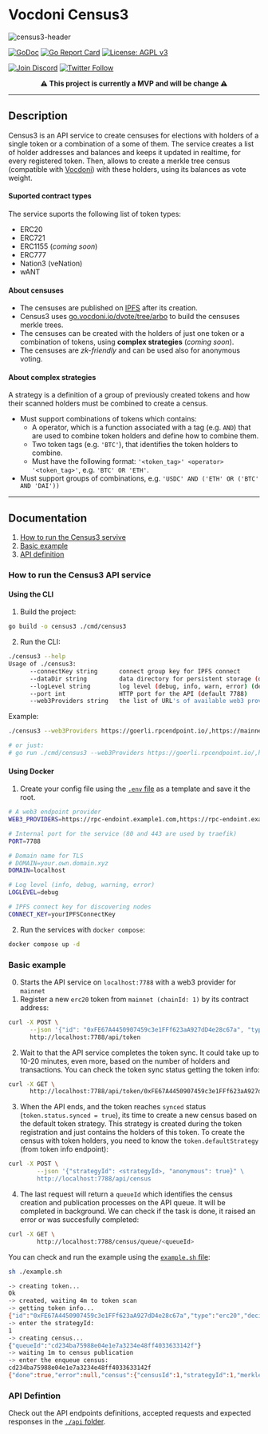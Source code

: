 
# Vocdoni Census3

![census3-header](https://i.postimg.cc/HkgKdRYB/census3-header.png)

[![GoDoc](https://godoc.org/github.com/vocdoni/census3?status.svg)](https://godoc.org/github.com/vocdoni/census3)
[![Go Report Card](https://goreportcard.com/badge/github.com/vocdoni/census3)](https://goreportcard.com/report/github.com/vocdoni/census3)
[![License: AGPL v3](https://img.shields.io/badge/License-AGPL%20v3-blue.svg)](https://www.gnu.org/licenses/agpl-3.0)

[![Join Discord](https://img.shields.io/badge/discord-join%20chat-blue.svg)](https://discord.gg/xFTh8Np2ga)
[![Twitter Follow](https://img.shields.io/twitter/follow/vocdoni.svg?style=social&label=Follow)](https://twitter.com/vocdoni)

<center>
<b>⚠ This project is currently a MVP and will be change ⚠</b>
</center>

---

## Description

Census3 is an API service to create censuses for elections with holders of a single token or a combination of a some of them. The service creates a list of holder addresses and balances and keeps it updated in realtime, for every registered token. Then, allows to create a merkle tree census (compatible with [Vocdoni](https://vocdoni.io/)) with these holders, using its balances as vote weight. 

#### Suported contract types
The service suports the following list of token types:
* ERC20
* ERC721
* ERC1155 (*coming soon*)
* ERC777
* Nation3 (veNation)
* wANT


#### About censuses
 * The censuses are published on [IPFS](https://ipfs.tech/) after its creation. 
 * Census3 uses [go.vocdoni.io/dvote/tree/arbo](go.vocdoni.io/dvote/tree/arbo) to build the censuses merkle trees.
 * The censuses can be created with the holders of just one token or a combination of tokens, using **complex strategies**  (*coming soon*).
 * The censuses are *zk-friendly* and can be used also for anonymous voting.

#### About complex strategies
A strategy is a definition of a group of previously created tokens and how their scanned holders must be combined to create a census.
* Must support combinations of tokens which contains:
  * A operator, which is a function associated with a tag (e.g. `AND`) that are used to combine token holders and define how to combine them.
  * Two token tags (e.g. `'BTC'`), that identifies the token holders to combine.
  * Must have the following format: `'<token_tag>' <operator> '<token_tag>'`, e.g. `'BTC' OR 'ETH'`.
* Must support groups of combinations, e.g. `'USDC' AND ('ETH' OR ('BTC' AND 'DAI'))`

---

## Documentation

1. [How to run the Census3 servive](#how-to-run-the-census3-api-service)
2. [Basic example]()
3. [API definition](#api-defintion)


### How to run the Census3 API service

#### Using the CLI
1. Build the project:

```sh
go build -o census3 ./cmd/census3
```

2. Run the CLI:

```sh
./census3 --help
Usage of ./census3:
      --connectKey string      connect group key for IPFS connect
      --dataDir string         data directory for persistent storage (default "<$HOME>/.census3")
      --logLevel string        log level (debug, info, warn, error) (default "info")
      --port int               HTTP port for the API (default 7788)
      --web3Providers string   the list of URL's of available web3 providers (separated with commas)
```

Example:

```sh
./census3 --web3Providers https://goerli.rpcendpoint.io/,https://mainnet.rpcendpoint.io/ --logLevel debug

# or just:
# go run ./cmd/census3 --web3Providers https://goerli.rpcendpoint.io/,https://mainnet.rpcendpoint.io/ --logLevel debug
```

#### Using Docker

1. Create your config file using the [`.env` file](.env) as a template and save it the root.
```sh
# A web3 endpoint provider
WEB3_PROVIDERS=https://rpc-endoint.example1.com,https://rpc-endoint.example2.com

# Internal port for the service (80 and 443 are used by traefik)
PORT=7788

# Domain name for TLS
# DOMAIN=your.own.domain.xyz
DOMAIN=localhost

# Log level (info, debug, warning, error)
LOGLEVEL=debug

# IPFS connect key for discovering nodes
CONNECT_KEY=yourIPFSConnectKey
```

2. Run the services with `docker compose`:
```sh
docker compose up -d
```

### Basic example

0. Starts the API service on `localhost:7788` with a web3 provider for `mainnet`
1. Register a new `erc20` token from `mainnet (chainId: 1)` by its contract address:

```sh
curl -X POST \
      --json '{"id": "0xFE67A4450907459c3e1FFf623aA927dD4e28c67a", "type": "erc20", "chainID": 1}' \
      http://localhost:7788/api/token
```

2. Wait to that the API service completes the token sync. It could take up to 10-20 minutes, even more, based on the number of holders and transactions. You can check the token sync status getting the token info:
```sh
curl -X GET \
      http://localhost:7788/api/token/0xFE67A4450907459c3e1FFf623aA927dD4e28c67a
```

3. When the API ends, and the token reaches `synced` status (`token.status.synced = true`), its time to create a new census based on the default token strategy. This strategy is created during the token registration and just contains the holders of this token. To create the census with token holders, you need to know the `token.defaultStrategy` (from token info endpoint):
```sh
curl -X POST \
        --json '{"strategyId": <strategyId>, "anonymous": true}" \
        http://localhost:7788/api/census
```
4. The last request will return a `queueId` which identifies the census creation and publication processes on the API queue. It will be completed in background. We can check if the task is done, it raised an error or was succesfully completed:
```sh
curl -X GET \
        http://localhost:7788/census/queue/<queueId>
```

You can check and run the example using the [`example.sh` file](./example.sh):
```sh
sh ./example.sh

-> creating token...
Ok
-> created, waiting 4m to token scan
-> getting token info...
{"id":"0xFE67A4450907459c3e1FFf623aA927dD4e28c67a","type":"erc20","decimals":18,"startBlock":16976695,"symbol":"NEXT","totalSupply":"1000000000000000000000000000","name":"Connext","status":{"atBlock":18092468,"synced":true,"progress":100},"size":644,"defaultStrategy":1,"chainID":1}
-> enter the strategyId:
1
-> creating census...
{"queueId":"cd234ba75988e04e1e7a3234e48ff4033633142f"}
-> waiting 1m to census publication
-> enter the enqueue census:
cd234ba75988e04e1e7a3234e48ff4033633142f
{"done":true,"error":null,"census":{"censusId":1,"strategyId":1,"merkleRoot":"73368af290f4d0dfcb25b12060184bb3e5ad4147c5e5949de6729800c3629509","uri":"ipfs://bafybeiehspu3xrpshzjcvexl52u756cwfjobcwjz7ol4as44zfpvnlchsu","size":644,"weight":"5180125781955736442164650279357953853238828163172892166520872906800","anonymous":true}}
```

### API Defintion
Check out the API endpoints definitions, accepted requests and expected responses in the [`./api` folder](./api).